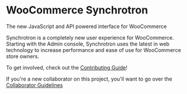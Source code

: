# WooCommerce Synchrotron
The new JavaScript and API powered interface for WooCommerce

Synchrotron is a completely new user experience for WooCommerce.
Starting with the Admin console, Synchrotron uses the latest in web technology
to increase performance and ease of use for WooCommerce store owners.

To get involved, check out the
[Contributing Guide](CONTRIBUTING.md)!

If you're a new collaborator on this project, you'll want to go over the
[Collaborator Guidelines](COLLABORATORS.md)

